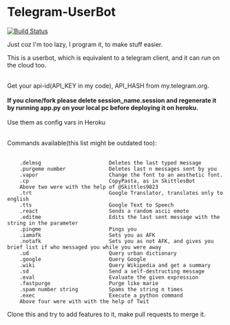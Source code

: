 # Telegram-UserBot
[![Build Status](https://semaphoreci.com/api/v1/baalajimaestro/telegram-userbot/branches/master/badge.svg)](https://semaphoreci.com/baalajimaestro/telegram-userbot)

Just coz I'm too lazy, I program it, to make stuff easier.

This is a userbot, which is equivalent to a telegram client, and it can run on the cloud too.<br/><br/>

Get your api-id(API_KEY in my code), API_HASH from my.telegram.org. <br/><br/>
<b>If you clone/fork please delete session_name.session and regenerate it by running app.py on your local pc before deploying it on heroku.</b><br/><br/>
Use them as config vars in Heroku<br/><br/>

Commands available(this list might be outdated too):<br/><br/>
```
    .delmsg                      Deletes the last typed message
    .purgeme number              Deletes last n messages sent by you
    .vapor                       Change the font to an aesthetic font.
    .cp                          CopyPasta, as in SkittlesBot
    Above two were with the help of @Skittles9823
    .trt                         Google Translator, translates only to english
    .tts                         Google Text to Speech
    .react                       Sends a random ascii emote
    .editme                      Edits the last sent message with the string in the parameter
    .pingme                      Pings you
    .iamafk                      Sets you as AFK
    .notafk                      Sets you as not AFK, and gives you brief list if who messaged you while you were away
    .ud                          Query urban dictionary
    .google                      Query Google
    .wiki                        Query Wikipedia and get a summary
    .sd                          Send a self-destructing message
    .eval                        Evaluate the given expression
    .fastpurge                   Purge like marie
    .spam number string          Spams the string n times
    .exec                        Execute a python command
    Above four were with with the help of Twit
```
Clone this and try to add features to it, make pull requests to merge it. 
